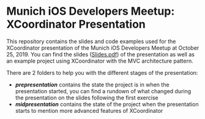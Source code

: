 # Munich iOS Developers Meetup: XCoordinator Presentation

This repository contains the slides and code examples used for the XCoordinator presentation of the Munich iOS Developers Meetup at October 25, 2019. You can find the slides ([Slides.pdf](https://github.com/quickbirdstudios/XCoordinator-Talks/blob/master/Munich%20iOS%20Developers%20Meetup/Slides.pdf)) of the presentation as well as an example project using XCoordinator with the MVC architecture pattern.

There are 2 folders to help you with the different stages of the presentation:
- **_prepresentation_** contains the state the project is in when the presentation started, you can find a rundown of what changed during the presentation on the slides following the first exercise
- **_midpresentation_** contains the state of the project when the presentation starts to mention more advanced features of XCoordinator
